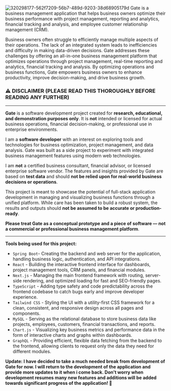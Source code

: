 ![320298177-562f7209-56b7-489d-9203-38d68905179d](https://github.com/user-attachments/assets/0249f244-4526-497f-98ad-668912025078)
Gate is a business management application that helps business owners optimize their business performance with project management, reporting and analytics, financial tracking and analysis, and employee customer relationship management (CRM).

Business owners often struggle to efficiently manage multiple aspects of their operations. The lack of an integrated system leads to inefficiencies and difficulty in making data-driven decisions. Gate addresses these challenges by offering an all-in-one business management platform that optimizes operations through project management, real-time reporting and analytics, financial tracking and analysis. By optimizing operations and business functions, Gate empowers business owners to enhance productivity, improve decision-making, and drive business growth.


### **⚠️ DISCLAIMER (PLEASE READ THIS THOROUGHLY BEFORE READING ANY FURTHER)**  
---
**Gate** is a software development project created for **research, educational, and demonstration purposes only**.
It is **not** intended or licensed for actual business operations, financial decision-making, or professional use in enterprise environments.

I am a **software developer** with an interest on exploring tools and technologies for business optimization, project management, and data analysis.
Gate was built as a side project to experiment with integrated business management features using modern web technologies.

I am **not** a certified business consultant, financial advisor, or licensed enterprise software vendor.
The features and insights provided by Gate are based on **test data** and should **not be relied upon for real-world business decisions or operations**.

This project is meant to showcase the potential of full-stack application development in managing and visualizing business functions through a unified platform.
While care has been taken to build a robust system, the results and outputs should **not be assumed to be accurate or production-ready**.

**Please treat Gate as a conceptual prototype and a piece of software — not a commercial or professional business management platform**.

---
**Tools being used for this project:**

- `Spring Boot`- Creating the backend and web server for the application, handling business logic, authentication, and API integrations.
- `React` - Building the interactive frontend interface for dashboards, project management tools, CRM panels, and financial modules.
- `Next.js` - Managing the main frontend framework with routing, server-side rendering, and optimized loading for fast and SEO-friendly pages.
- `TypeScript` - Adding type safety and code predictability across the frontend codebase to catch bugs early and improve developer experience.
- `Tailwind CSS` - Styling the UI with a utility-first CSS framework for a clean, consistent, and responsive design across all pages and components.
- `MySQL` - Serving as the relational database to store business data like projects, employees, customers, financial transactions, and reports.
- `Chart.js` - Visualizing key business metrics and performance data in the form of interactive charts and graphs within dashboards.
- `GraphQL` - Providing efficient, flexible data fetching from the backend to the frontend, allowing clients to request only the data they need for different modules.


**Update: I have decided to take a much needed break from development of Gate for now. I will return to the development of the application and provide more updates to it when i come back. Don't worry when development resumes many new features and additions will be added towards significant progress of the application! 🚀**
